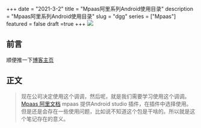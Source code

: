 +++
date = "2021-3-2"
title = "Mpaas阿里系列Android使用目录"
description = "Mpaas阿里系列Android使用目录"
slug = "dgg"
series = ["Mpaas"]
featured = false
draft =true 
+++
![](https://gitee.com/lalalaxiaowifi/pictures/raw/master/image/%E6%97%A5%E5%B8%B8%E6%90%AC%E7%A0%96%E5%A4%B4.png)
## 前言
顺便推一下[博客主页](http://lalalaxiaowifi.gitee.io/pictures/)
## 正文
> 现在公司决定使用这个调调，然后呢，就是我们需要学习使用这个调调。
> [Mpaas 阿里文档](https://help.aliyun.com/document_detail/49549.html?spm=a2c4g.11186623.6.541.62cf6d2atEV31n)
> mpaas 提供Android studio 插件，在插件中选择使用。但是还是会存在一些使用问题，比如说不知道这个包是干啥的。所以就是这个笔记存在的意义。


